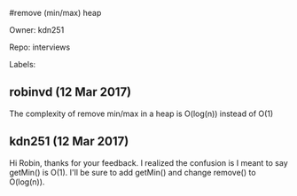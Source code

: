 #remove (min/max) heap

Owner: kdn251

Repo: interviews

Labels: 

## robinvd (12 Mar 2017)

The complexity of remove min/max in a heap is O(log(n)) instead of O(1) 

## kdn251 (12 Mar 2017)

Hi Robin, thanks for your feedback. I realized the confusion is I meant to say getMin() is O(1). I'll be sure to add getMin() and change remove() to O(log(n)).

